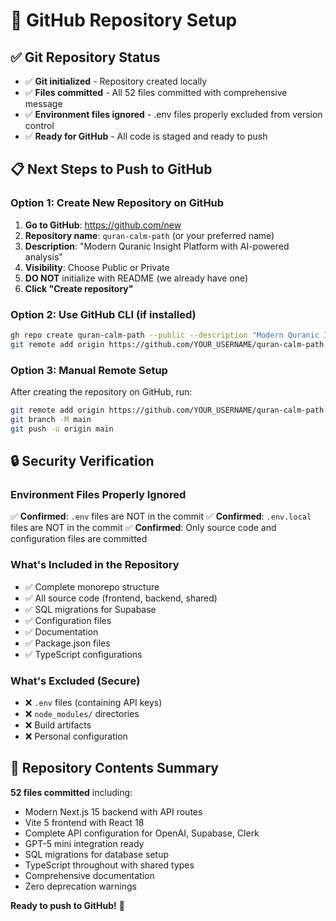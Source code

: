 # 🚀 GitHub Repository Setup

## ✅ **Git Repository Status**
- ✅ **Git initialized** - Repository created locally
- ✅ **Files committed** - All 52 files committed with comprehensive message
- ✅ **Environment files ignored** - .env files properly excluded from version control
- ✅ **Ready for GitHub** - All code is staged and ready to push

## 📋 **Next Steps to Push to GitHub**

### **Option 1: Create New Repository on GitHub**
1. **Go to GitHub**: https://github.com/new
2. **Repository name**: `quran-calm-path` (or your preferred name)
3. **Description**: "Modern Quranic Insight Platform with AI-powered analysis"
4. **Visibility**: Choose Public or Private
5. **DO NOT** initialize with README (we already have one)
6. **Click "Create repository"**

### **Option 2: Use GitHub CLI (if installed)**
```bash
gh repo create quran-calm-path --public --description "Modern Quranic Insight Platform with AI-powered analysis"
git remote add origin https://github.com/YOUR_USERNAME/quran-calm-path.git
```

### **Option 3: Manual Remote Setup**
After creating the repository on GitHub, run:
```bash
git remote add origin https://github.com/YOUR_USERNAME/quran-calm-path.git
git branch -M main
git push -u origin main
```

## 🔒 **Security Verification**

### **Environment Files Properly Ignored**
✅ **Confirmed**: `.env` files are NOT in the commit
✅ **Confirmed**: `.env.local` files are NOT in the commit
✅ **Confirmed**: Only source code and configuration files are committed

### **What's Included in the Repository**
- ✅ Complete monorepo structure
- ✅ All source code (frontend, backend, shared)
- ✅ SQL migrations for Supabase
- ✅ Configuration files
- ✅ Documentation
- ✅ Package.json files
- ✅ TypeScript configurations

### **What's Excluded (Secure)**
- ❌ `.env` files (containing API keys)
- ❌ `node_modules/` directories
- ❌ Build artifacts
- ❌ Personal configuration

## 🎯 **Repository Contents Summary**

**52 files committed** including:
- Modern Next.js 15 backend with API routes
- Vite 5 frontend with React 18
- Complete API configuration for OpenAI, Supabase, Clerk
- GPT-5 mini integration ready
- SQL migrations for database setup
- TypeScript throughout with shared types
- Comprehensive documentation
- Zero deprecation warnings

**Ready to push to GitHub!** 🚀
